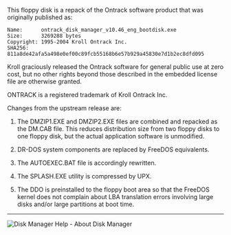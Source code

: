 This floppy disk is a repack of the Ontrack software product that was
originally published as:

	Name:      ontrack_disk_manager_v10.46_eng_bootdisk.exe
	Size:      3269288 bytes
	Copyright: 1995-2004 Kroll Ontrack Inc.
	SHA256:    811a8de42afa5a498e0ef00c89fcb55168b6e57b929a45830e7d1b2ec8dfd095

Kroll graciously released the Ontrack software for general public use at zero
cost, but no other rights beyond those described in the embedded license file
are otherwise granted.

ONTRACK is a registered trademark of Kroll Ontrack Inc.

Changes from the upstream release are:

1. The DMZIP1.EXE and DMZIP2.EXE files are combined and repacked as the
   DM.CAB file. This reduces distribution size from two floppy disks to
   one floppy disk, but the actual application software is unmodified.

2. DR-DOS system components are replaced by FreeDOS equivalents.

3. The AUTOEXEC.BAT file is accordingly rewritten.

4. The SPLASH.EXE utility is compressed by UPX.

5. The DDO is preinstalled to the floppy boot area so that the FreeDOS
   kernel does not complain about LBA translation errors involving large
   disks and/or large partitions at boot time.

---
![Disk Manager Help - About Disk Manager](https://github.com/dajhorn/OntrackDiskManager/assets/494022/b59e70a8-82b7-4a3b-90f6-af7e07a7e37c)
